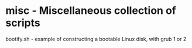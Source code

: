 misc - Miscellaneous collection of scripts
==========================================

bootify.sh - example of constructing a bootable Linux disk, with grub 1 or 2
